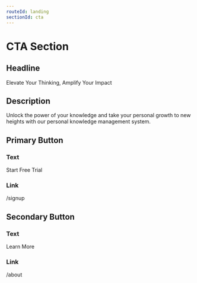 ```yaml
---
routeId: landing
sectionId: cta
---
```

# CTA Section

## Headline
Elevate Your Thinking, Amplify Your Impact

## Description
Unlock the power of your knowledge and take your personal growth to new heights with our personal knowledge management system.

## Primary Button
### Text
Start Free Trial

### Link
/signup

## Secondary Button
### Text
Learn More

### Link
/about
